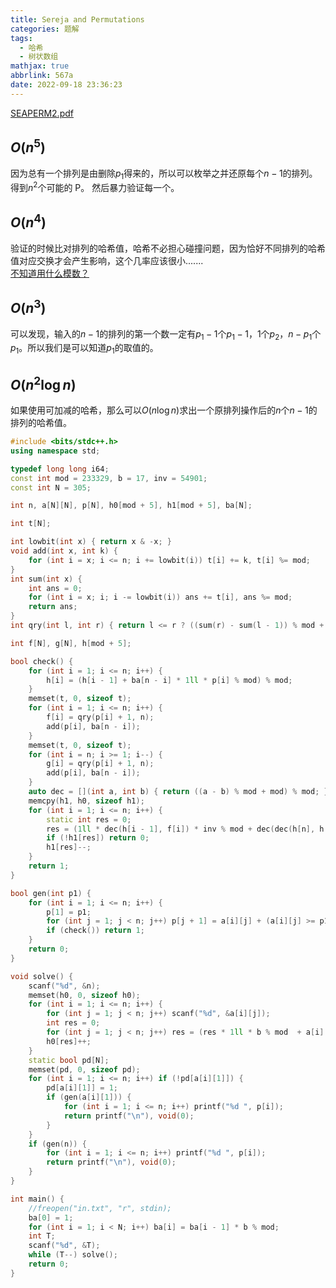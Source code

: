 ```yaml
---
title: Sereja and Permutations
categories: 题解
tags:
  - 哈希
  - 树状数组
mathjax: true
abbrlink: 567a
date: 2022-09-18 23:36:23
---
```


[SEAPERM2.pdf](https://s3.amazonaws.com/codechef_shared/download/translated/NOV14/mandarin/SEAPERM2.pdf)    

## $O(n^5)$
因为总有一个排列是由删除$p_1$得来的，所以可以枚举之并还原每个$n-1$的排列。得到$n^2$个可能的 P。 然后暴力验证每一个。

## $O(n^4)$
验证的时候比对排列的哈希值，哈希不必担心碰撞问题，因为恰好不同排列的哈希值对应交换才会产生影响，这个几率应该很小.......  
[不知道用什么模数？](https://zh.numberempire.com/233333)

## $O(n^3)$
可以发现，输入的$n-1$的排列的第一个数一定有$p_1-1$个$p_1-1$，$1$个$p_2$，$n-p_1$个$p_1$。所以我们是可以知道$p_1$的取值的。

## $O(n^2\log n)$
如果使用可加减的哈希，那么可以$O(n\log n)$求出一个原排列操作后的$n$个$n-1$的排列的哈希值。
```cpp
#include <bits/stdc++.h>
using namespace std;

typedef long long i64;
const int mod = 233329, b = 17, inv = 54901;
const int N = 305;

int n, a[N][N], p[N], h0[mod + 5], h1[mod + 5], ba[N];

int t[N];

int lowbit(int x) { return x & -x; }
void add(int x, int k) {
    for (int i = x; i <= n; i += lowbit(i)) t[i] += k, t[i] %= mod;
}
int sum(int x) {
    int ans = 0;
    for (int i = x; i; i -= lowbit(i)) ans += t[i], ans %= mod;
    return ans;
}
int qry(int l, int r) { return l <= r ? ((sum(r) - sum(l - 1)) % mod + mod ) % mod : 0; }

int f[N], g[N], h[mod + 5];

bool check() {
    for (int i = 1; i <= n; i++) {
        h[i] = (h[i - 1] + ba[n - i] * 1ll * p[i] % mod) % mod;
    }
    memset(t, 0, sizeof t);
    for (int i = 1; i <= n; i++) {
        f[i] = qry(p[i] + 1, n);
        add(p[i], ba[n - i]);
    }
    memset(t, 0, sizeof t);
    for (int i = n; i >= 1; i--) {
        g[i] = qry(p[i] + 1, n);
        add(p[i], ba[n - i]);
    }
    auto dec = [](int a, int b) { return ((a - b) % mod + mod) % mod; };
    memcpy(h1, h0, sizeof h1);
    for (int i = 1; i <= n; i++) {
        static int res = 0;
        res = (1ll * dec(h[i - 1], f[i]) * inv % mod + dec(dec(h[n], h[i]), g[i])) % mod;
        if (!h1[res]) return 0;
        h1[res]--;
    }
    return 1;
}

bool gen(int p1) {
    for (int i = 1; i <= n; i++) {
        p[1] = p1;
        for (int j = 1; j < n; j++) p[j + 1] = a[i][j] + (a[i][j] >= p1);
        if (check()) return 1;
    }
    return 0;
}

void solve() {
    scanf("%d", &n);
    memset(h0, 0, sizeof h0);
    for (int i = 1; i <= n; i++) {
        for (int j = 1; j < n; j++) scanf("%d", &a[i][j]);
        int res = 0;
        for (int j = 1; j < n; j++) res = (res * 1ll * b % mod  + a[i][j]) % mod;
        h0[res]++;
    }
    static bool pd[N];
    memset(pd, 0, sizeof pd);
    for (int i = 1; i <= n; i++) if (!pd[a[i][1]]) {
        pd[a[i][1]] = 1;
        if (gen(a[i][1])) {
            for (int i = 1; i <= n; i++) printf("%d ", p[i]);
            return printf("\n"), void(0);
        }
    }
    if (gen(n)) {
        for (int i = 1; i <= n; i++) printf("%d ", p[i]);
        return printf("\n"), void(0);
    }
}

int main() {
    //freopen("in.txt", "r", stdin);
    ba[0] = 1;
    for (int i = 1; i < N; i++) ba[i] = ba[i - 1] * b % mod;
    int T;
    scanf("%d", &T);
    while (T--) solve();
    return 0;
}
```